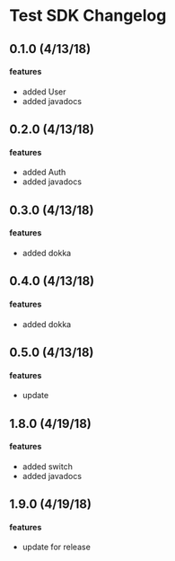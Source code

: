 # Test SDK Changelog
## 0.1.0 (4/13/18)
#### features
* added User
* added javadocs

## 0.2.0 (4/13/18)
#### features
* added Auth
* added javadocs

## 0.3.0 (4/13/18)
#### features
* added dokka

## 0.4.0 (4/13/18)
#### features
* added dokka

## 0.5.0 (4/13/18)
#### features
* update

## 1.8.0 (4/19/18)
#### features
* added switch
* added javadocs

## 1.9.0 (4/19/18)
#### features
* update for release
